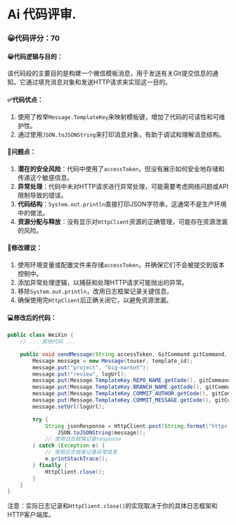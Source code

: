 # Ai 代码评审.
### 😀代码评分：70
#### 😀代码逻辑与目的：
该代码段的主要目的是构建一个微信模板消息，用于发送有关Git提交信息的通知。它通过填充消息对象和发送HTTP请求来实现这一目的。

#### ✅代码优点：
1. 使用了枚举`Message.TemplateKey`来映射模板键，增加了代码的可读性和可维护性。
2. 通过使用`JSON.toJSONString`来打印消息对象，有助于调试和理解消息结构。

#### 🤔问题点：
1. **潜在的安全风险**：代码中使用了`accessToken`，但没有展示如何安全地存储和传递这个敏感信息。
2. **异常处理**：代码中未对HTTP请求进行异常处理，可能需要考虑网络问题或API限制导致的错误。
3. **代码结构**：`System.out.println`直接打印JSON字符串，这通常不是生产环境中的做法。
4. **资源分配与释放**：没有显示对`HttpClient`资源的正确管理，可能存在资源泄漏的风险。

#### 🎯修改建议：
1. 使用环境变量或配置文件来存储`accessToken`，并确保它们不会被提交到版本控制中。
2. 添加异常处理逻辑，以捕获和处理HTTP请求可能抛出的异常。
3. 移除`System.out.println`，改用日志框架记录关键信息。
4. 确保使用完`HttpClient`后正确关闭它，以避免资源泄漏。

#### 💻修改后的代码：
```java
public class WeiXin {
    // ... 其他代码 ...

    public void sendMessage(String accessToken, GitCommand gitCommand, String logUrl) {
        Message message = new Message(touser, template_id);
        message.put("project", "big-market");
        message.put("review", logUrl);
        message.put(Message.TemplateKey.REPO_NAME.getCode(), gitCommand.getProject());
        message.put(Message.TemplateKey.BRANCH_NAME.getCode(), gitCommand.getBranch());
        message.put(Message.TemplateKey.COMMIT_AUTHOR.getCode(), gitCommand.getAuthor());
        message.put(Message.TemplateKey.COMMIT_MESSAGE.getCode(), gitCommand.getMessage());
        message.setUrl(logUrl);

        try {
            String jsonResponse = HttpClient.post(String.format("https://api.weixin.qq.com/cgi-bin/message/template/send?access_token=%s", accessToken), 
                JSON.toJSONString(message));
            // 使用日志框架记录response
        } catch (Exception e) {
            // 使用日志框架记录异常信息
            e.printStackTrace();
        } finally {
            HttpClient.close();
        }
    }
}
```

注意：实际日志记录和`HttpClient.close()`的实现取决于你的具体日志框架和HTTP客户端库。
